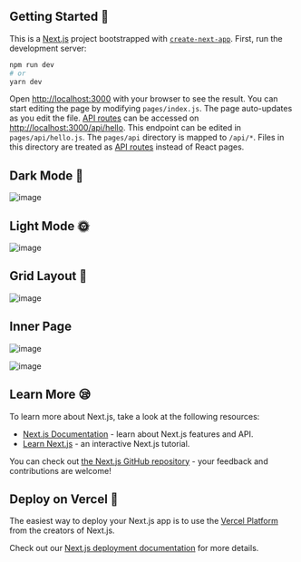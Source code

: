 ## Getting Started 🥱
This is a [Next.js](https://nextjs.org/) project bootstrapped with [`create-next-app`](https://github.com/vercel/next.js/tree/canary/packages/create-next-app).
First, run the development server:
```bash
npm run dev
# or
yarn dev
```
Open [http://localhost:3000](http://localhost:3000) with your browser to see the result.
You can start editing the page by modifying `pages/index.js`. The page auto-updates as you edit the file.
[API routes](https://nextjs.org/docs/api-routes/introduction) can be accessed on [http://localhost:3000/api/hello](http://localhost:3000/api/hello). This endpoint can be edited in `pages/api/hello.js`.
The `pages/api` directory is mapped to `/api/*`. Files in this directory are treated as [API routes](https://nextjs.org/docs/api-routes/introduction) instead of React pages.


## Dark Mode 🌚
![image](https://user-images.githubusercontent.com/23277339/116543111-165f2280-a90b-11eb-8aa5-bf79d5b107f6.png)


## Light Mode 🌞
![image](https://user-images.githubusercontent.com/23277339/116542004-c2a00980-a909-11eb-8de8-d2d0c52d6564.png)


## Grid Layout 🚀

![image](https://user-images.githubusercontent.com/23277339/116542365-35a98000-a90a-11eb-8cee-aeb01d7d7237.png)



## Inner Page
![image](https://user-images.githubusercontent.com/23277339/116542654-84efb080-a90a-11eb-85f6-5a3d98de6aa0.png)



![image](https://user-images.githubusercontent.com/23277339/116542642-80c39300-a90a-11eb-92a1-d8fb2bb66f08.png)






## Learn More 😪

To learn more about Next.js, take a look at the following resources:

- [Next.js Documentation](https://nextjs.org/docs) - learn about Next.js features and API.
- [Learn Next.js](https://nextjs.org/learn) - an interactive Next.js tutorial.

You can check out [the Next.js GitHub repository](https://github.com/vercel/next.js/) - your feedback and contributions are welcome!

## Deploy on Vercel 🚀

The easiest way to deploy your Next.js app is to use the [Vercel Platform](https://vercel.com/new?utm_medium=default-template&filter=next.js&utm_source=create-next-app&utm_campaign=create-next-app-readme) from the creators of Next.js.

Check out our [Next.js deployment documentation](https://nextjs.org/docs/deployment) for more details.
